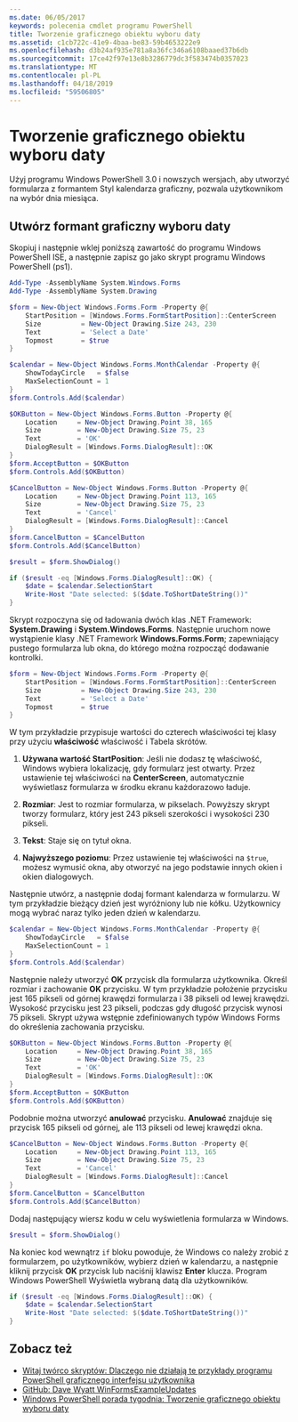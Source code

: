 ```yaml
---
ms.date: 06/05/2017
keywords: polecenia cmdlet programu PowerShell
title: Tworzenie graficznego obiektu wyboru daty
ms.assetid: c1cb722c-41e9-4baa-be83-59b4653222e9
ms.openlocfilehash: d3b24af935e781a8a36fc346a6108baaed37b6db
ms.sourcegitcommit: 17ce42f97e13e8b3286779dc3f583474b0357023
ms.translationtype: MT
ms.contentlocale: pl-PL
ms.lasthandoff: 04/18/2019
ms.locfileid: "59506805"
---
```

# <a name="creating-a-graphical-date-picker"></a>Tworzenie graficznego obiektu wyboru daty

Użyj programu Windows PowerShell 3.0 i nowszych wersjach, aby utworzyć formularza z formantem Styl kalendarza graficzny, pozwala użytkownikom na wybór dnia miesiąca.

## <a name="create-a-graphical-date-picker-control"></a>Utwórz formant graficzny wyboru daty

Skopiuj i następnie wklej poniższą zawartość do programu Windows PowerShell ISE, a następnie zapisz go jako skrypt programu Windows PowerShell (ps1).

```powershell
Add-Type -AssemblyName System.Windows.Forms
Add-Type -AssemblyName System.Drawing

$form = New-Object Windows.Forms.Form -Property @{
    StartPosition = [Windows.Forms.FormStartPosition]::CenterScreen
    Size          = New-Object Drawing.Size 243, 230
    Text          = 'Select a Date'
    Topmost       = $true
}

$calendar = New-Object Windows.Forms.MonthCalendar -Property @{
    ShowTodayCircle   = $false
    MaxSelectionCount = 1
}
$form.Controls.Add($calendar)

$OKButton = New-Object Windows.Forms.Button -Property @{
    Location     = New-Object Drawing.Point 38, 165
    Size         = New-Object Drawing.Size 75, 23
    Text         = 'OK'
    DialogResult = [Windows.Forms.DialogResult]::OK
}
$form.AcceptButton = $OKButton
$form.Controls.Add($OKButton)

$CancelButton = New-Object Windows.Forms.Button -Property @{
    Location     = New-Object Drawing.Point 113, 165
    Size         = New-Object Drawing.Size 75, 23
    Text         = 'Cancel'
    DialogResult = [Windows.Forms.DialogResult]::Cancel
}
$form.CancelButton = $CancelButton
$form.Controls.Add($CancelButton)

$result = $form.ShowDialog()

if ($result -eq [Windows.Forms.DialogResult]::OK) {
    $date = $calendar.SelectionStart
    Write-Host "Date selected: $($date.ToShortDateString())"
}
```

Skrypt rozpoczyna się od ładowania dwóch klas .NET Framework: **System.Drawing** i **System.Windows.Forms**.
Następnie uruchom nowe wystąpienie klasy .NET Framework **Windows.Forms.Form**; zapewniający pustego formularza lub okna, do którego można rozpocząć dodawanie kontrolki.

```powershell
$form = New-Object Windows.Forms.Form -Property @{
    StartPosition = [Windows.Forms.FormStartPosition]::CenterScreen
    Size          = New-Object Drawing.Size 243, 230
    Text          = 'Select a Date'
    Topmost       = $true
}
```

W tym przykładzie przypisuje wartości do czterech właściwości tej klasy przy użyciu **właściwość** właściwość i Tabela skrótów.

1. **Używana wartość StartPosition**: Jeśli nie dodasz tę właściwość, Windows wybiera lokalizację, gdy formularz jest otwarty.
   Przez ustawienie tej właściwości na **CenterScreen**, automatycznie wyświetlasz formularza w środku ekranu każdorazowo ładuje.

2. **Rozmiar**: Jest to rozmiar formularza, w pikselach.
   Powyższy skrypt tworzy formularz, który jest 243 pikseli szerokości i wysokości 230 pikseli.

3. **Tekst**: Staje się on tytuł okna.

4. **Najwyższego poziomu**: Przez ustawienie tej właściwości na `$true`, możesz wymusić okna, aby otworzyć na jego podstawie innych okien i okien dialogowych.

Następnie utwórz, a następnie dodaj formant kalendarza w formularzu.
W tym przykładzie bieżący dzień jest wyróżniony lub nie kółku.
Użytkownicy mogą wybrać naraz tylko jeden dzień w kalendarzu.

```powershell
$calendar = New-Object Windows.Forms.MonthCalendar -Property @{
    ShowTodayCircle   = $false
    MaxSelectionCount = 1
}
$form.Controls.Add($calendar)
```

Następnie należy utworzyć **OK** przycisk dla formularza użytkownika.
Określ rozmiar i zachowanie **OK** przycisku.
W tym przykładzie położenie przycisku jest 165 pikseli od górnej krawędzi formularza i 38 pikseli od lewej krawędzi.
Wysokość przycisku jest 23 pikseli, podczas gdy długość przycisk wynosi 75 pikseli.
Skrypt używa wstępnie zdefiniowanych typów Windows Forms do określenia zachowania przycisku.

```powershell
$OKButton = New-Object Windows.Forms.Button -Property @{
    Location     = New-Object Drawing.Point 38, 165
    Size         = New-Object Drawing.Size 75, 23
    Text         = 'OK'
    DialogResult = [Windows.Forms.DialogResult]::OK
}
$form.AcceptButton = $OKButton
$form.Controls.Add($OKButton)
```

Podobnie można utworzyć **anulować** przycisku.
**Anulować** znajduje się przycisk 165 pikseli od górnej, ale 113 pikseli od lewej krawędzi okna.

```powershell
$CancelButton = New-Object Windows.Forms.Button -Property @{
    Location     = New-Object Drawing.Point 113, 165
    Size         = New-Object Drawing.Size 75, 23
    Text         = 'Cancel'
    DialogResult = [Windows.Forms.DialogResult]::Cancel
}
$form.CancelButton = $CancelButton
$form.Controls.Add($CancelButton)
```

Dodaj następujący wiersz kodu w celu wyświetlenia formularza w Windows.

```powershell
$result = $form.ShowDialog()
```

Na koniec kod wewnątrz `if` bloku powoduje, że Windows co należy zrobić z formularzem, po użytkowników, wybierz dzień w kalendarzu, a następnie kliknij przycisk **OK** przycisk lub naciśnij klawisz **Enter** klucza.
Program Windows PowerShell Wyświetla wybraną datą dla użytkowników.

```powershell
if ($result -eq [Windows.Forms.DialogResult]::OK) {
    $date = $calendar.SelectionStart
    Write-Host "Date selected: $($date.ToShortDateString())"
}
```

## <a name="see-also"></a>Zobacz też

- [Witaj twórco skryptów:  Dlaczego nie działają te przykłady programu PowerShell graficznego interfejsu użytkownika](https://go.microsoft.com/fwlink/?LinkId=506644)
- [GitHub: Dave Wyatt WinFormsExampleUpdates](https://github.com/dlwyatt/WinFormsExampleUpdates)
- [Windows PowerShell porada tygodnia:  Tworzenie graficznego obiektu wyboru daty](https://technet.microsoft.com/library/ff730942.aspx)